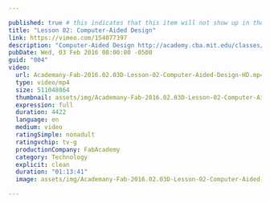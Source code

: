 ```yaml
---

published: true # this indicates that this item will not show up in the podcast feed
title: "Lesson 02: Computer-Aided Design"
link: https://vimeo.com/154077397
description: "Computer-Aided Design http://academy.cba.mit.edu/classes/computer_design/index.html"
pubDate: Wed, 03 Feb 2016 08:00:00 -0500
guid: "004"
video:
  url: Academany-Fab-2016.02.03D-Lesson-02-Computer-Aided-Design-HD.mp4
  type: video/mp4
  size: 511048864
  thumbnail: assets/img/Academany-Fab-2016.02.03D-Lesson-02-Computer-Aided-Design-HD-thumbnail.jpg
  expression: full
  duration: 4422
  language: en
  medium: video
  ratingSimple: nonadult
  ratingvchip: tv-g
  productionCompany: FabAcademy
  category: Technology
  explicit: clean
  duration: "01:13:41"
  image: assets/img/Academany-Fab-2016.02.03D-Lesson-02-Computer-Aided-Design-HD-full.jpg

---
```

